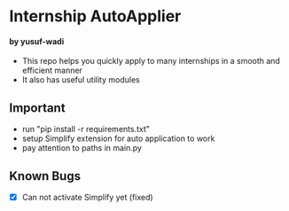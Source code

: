 # Internship AutoApplier 
#### by yusuf-wadi

- This repo helps you quickly apply to many internships in a smooth and efficient manner
- It also has useful utility modules

## Important

- run "pip install -r requirements.txt"
- setup Simplify extension for auto application to work
- pay attention to paths in main.py

## Known Bugs

- [x] Can not activate Simplify yet (fixed)
